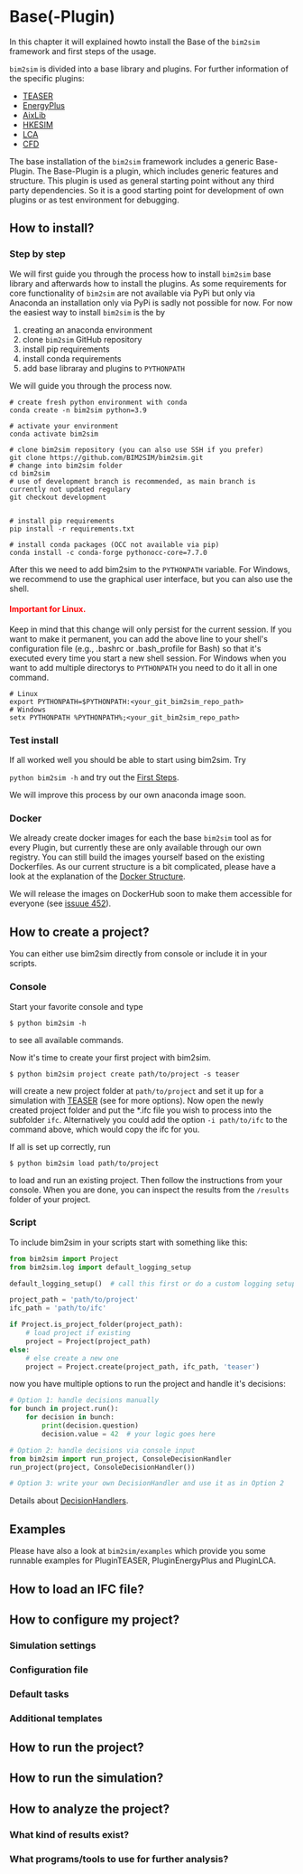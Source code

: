 # Base(-Plugin)

In this chapter it will explained howto install the Base of the `bim2sim`
framework and first steps of the usage.

`bim2sim` is divided into a base library and plugins.
For further information of the specific plugins:

- [TEASER](PluginTEASER)
- [EnergyPlus](PluginEnergyPlus)
- [AixLib](PluginAixLib)
- [HKESIM](PluginHKESIM)
- [LCA](PluginLCA)
- [CFD](PluginCFD)

The base installation of the `bim2sim` framework includes a generic Base-Plugin.
The Base-Plugin is a plugin, which includes generic features and structure. This
plugin is used as general starting point without any third party dependencies.
So it is a good starting point for development of own plugins or as test
environment for debugging.

## How to install?

### Step by step
We will first guide you through the process how
to install `bim2sim` base library and afterwards how to install the plugins.
As some requirements for core functionality of `bim2sim` are not available via
PyPi but only via Anaconda an installation only via PyPi is sadly not possible
for now.
For now the easiest way to install `bim2sim` is the by

1. creating an anaconda environment
2. clone `bim2sim` GitHub repository
3. install pip requirements
4. install conda requirements
5. add base libraray and plugins to `PYTHONPATH`

We will guide you through the process now.
```shell
# create fresh python environment with conda 
conda create -n bim2sim python=3.9

# activate your environment
conda activate bim2sim

# clone bim2sim repository (you can also use SSH if you prefer)
git clone https://github.com/BIM2SIM/bim2sim.git
# change into bim2sim folder
cd bim2sim
# use of development branch is recommended, as main branch is currently not updated regulary
git checkout development


# install pip requirements
pip install -r requirements.txt

# install conda packages (OCC not available via pip)
conda install -c conda-forge pythonocc-core=7.7.0
```
After this we need to add bim2sim to the `PYTHONPATH` variable. For Windows, we 
recommend to use the graphical user interface, but you can also use the shell.
#### <span style="color:red">Important for Linux.</span>
Keep in mind that this change will only persist for the current session.
If you want to make it permanent, you can add the above line to your shell's 
configuration file (e.g., .bashrc or .bash_profile for Bash) so that it's 
executed every time you start a new shell session.
For Windows when you want to add multiple directorys to `PYTHONPATH` you need to
do it all in one command.

```shell
# Linux
export PYTHONPATH=$PYTHONPATH:<your_git_bim2sim_repo_path>
# Windows
setx PYTHONPATH %PYTHONPATH%;<your_git_bim2sim_repo_path>
```

### Test install
If all worked well you should be able to start using bim2sim. Try

`python bim2sim -h` and try out the [First Steps](First_steps).   

We will improve this process by our own anaconda image soon.

### Docker
We already create docker images for each the base `bim2sim` tool as for every
Plugin, but currently these are only available through our own registry. You can
still build the images yourself based on the existing Dockerfiles. As our
current structure is a bit complicated, please have a look at the explanation of
the [Docker Structure](docker_structure).

We will release the images on DockerHub soon to make them accessible for
everyone (see [issuue 452](https://github.com/BIM2SIM/bim2sim/issues/452)). 



## How to create a project?
You can either use bim2sim directly from console or include it in your scripts.

### Console

Start your favorite console and type

```
$ python bim2sim -h
```

to see all available commands.

Now it's time to create your first project with bim2sim.

```
$ python bim2sim project create path/to/project -s teaser
```

will create a new project folder at `path/to/project` and set it up for a
simulation with [TEASER](teaser) (see [](plugins) for more options).
Now open the newly created project folder and put the *.ifc file you wish to
process into the subfolder `ifc`. Alternatively you could add the
option `-i path/to/ifc` to the command above, which would copy the ifc for you.

If all is set up correctly, run

```
$ python bim2sim load path/to/project
```

to load and run an existing project. Then follow the instructions from your
console. When you are done, you can inspect the results from the `/results` folder of
your project.

### Script

To include bim2sim in your scripts start with something like this:

```python
from bim2sim import Project
from bim2sim.log import default_logging_setup

default_logging_setup()  # call this first or do a custom logging setup

project_path = 'path/to/project'
ifc_path = 'path/to/ifc'

if Project.is_project_folder(project_path):
    # load project if existing
    project = Project(project_path)
else:
    # else create a new one
    project = Project.create(project_path, ifc_path, 'teaser')
```

now you have multiple options to run the project and handle it's decisions:

```python
# Option 1: handle decisions manually
for bunch in project.run():
    for decision in bunch:
        print(decision.question)
        decision.value = 42  # your logic goes here

# Option 2: handle decisions via console input
from bim2sim import run_project, ConsoleDecisionHandler
run_project(project, ConsoleDecisionHandler())

# Option 3: write your own DecisionHandler and use it as in Option 2
```

Details about [DecisionHandlers](DecisionHandler).

## Examples

Please have also a look at `bim2sim/examples` which provide you some runnable
examples for PluginTEASER, PluginEnergyPlus and PluginLCA.


## How to load an IFC file?

## How to configure my project?

### Simulation settings

### Configuration file

### Default tasks

### Additional templates

## How to run the project?

## How to run the simulation?

## How to analyze the project?

### What kind of results exist?
### What programs/tools to use for further analysis?
